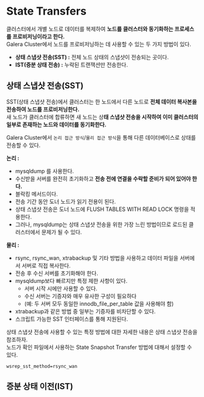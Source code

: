 # State Transfers
       
클러스터에서 개별 노드로 데이터를 복제하여 **노드를 클러스터와 동기화하는 프로세스를 프로비저닝이라고 한다.**        
Galera Cluster에서 노드를 프로비저닝하는 데 사용할 수 있는 두 가지 방법이 있다.     
   
* **상태 스냅샷 전송(SST) :** 전체 노드 상태의 스냅샷이 전송되는 곳이다.     
* **IST(증분 상태 전송) :** 누락된 트랜잭션만 전송한다.        

## 상태 스냅샷 전송(SST)
   
SST(상태 스냅샷 전송)에서 클러스터는 한 노드에서 다른 노드로 **전체 데이터 복사본을 전송하여 노드를 프로비저닝한다.**             
새 노드가 클러스터에 합류하면 새 노드는 상**태 스냅샷 전송을 시작하여 이미 클러스터의 일부로 존재하는 노드와 데이터를 동기화한다.**        
  
Galera Cluster에서 `논리 접근 방식`/`물리 접근 방식`을 통해 다른 데이터베이스로 상태를 전송할 수 있다.    
          
**논리 :**             
* mysqldump 를 사용한다.     
* 수신받을 서버를 완전히 초기화하고 **전송 전에 연결을 수락할 준비가 되어 있어야 한다.**          
* 블락킹 메서드이다.    
* 전송 기간 동안 도너 노드가 읽기 전용이 된다.      
* 상태 스냅샷 전송은 도너 노드에 FLUSH TABLES WITH READ LOCK 명령을 적용한다.   
* 그러나, mysqldump는 상태 스냅샷 전송을 위한 가장 느린 방법이므로 로드된 클러스터에서 문제가 될 수 있다.   

**물리 :**   
* rsync, rsync_wan, xtrabackup 및 기타 방법을 사용하고 데이터 파일을 서버에서 서버로 직접 복사한다.      
* 전송 후 수신 서버를 초기화해야 한다.       
* mysqldump보다 빠르지만 특정 제한 사항이 있다.    
    * 서버 시작 시에만 사용할 수 있다.   
    * 수신 서버는 기증자와 매우 유사한 구성이 필요하다   
    * (예: 두 서버 모두 동일한 innodb_file_per_table 값을 사용해야 함)    
* xtrabackup과 같은 방법 중 일부는 기증자를 비차단할 수 있다.    
* 스크립트 가능한 SST 인터페이스를 통해 지원된다.   

상태 스냅샷 전송에 사용할 수 있는 특정 방법에 대한 자세한 내용은 상태 스냅샷 전송을 참조하자.        
노드가 확인 파일에서 사용하는 State Snapshot Transfer 방법에 대해서 설정할 수 있다.        
  
```
wsrep_sst_method=rsync_wan
```

## 증분 상태 이전(IST)


  

